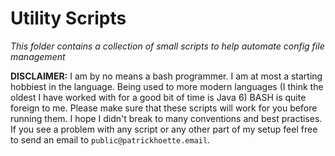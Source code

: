 # Utility Scripts
*This folder contains a collection of small scripts to help automate config file management*

__DISCLAIMER:__ I am by no means a bash programmer. I am at most a starting hobbiest in the language. Being used to more modern languages (I think the oldest I have worked with for a good bit of time is Java 6) BASH is quite foreign to me. Please make sure that these scripts will work for you before running them. I hope I didn't break to many conventions and best practises. If you see a problem with any script or any other part of my setup feel free to send an email to `public@patrickhoette.email`.
